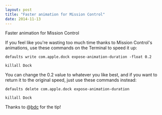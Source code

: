 ```yaml
---
layout: post
title: "Faster animation for Mission Control"
date: 2014-11-13
---
```


Faster animation for Mission Control

If you feel like you're wasting too much time thanks to Mission Control's animations, use these commands on the Terminal to speed it up:

	defaults write com.apple.dock expose-animation-duration -float 0.2

<!---->

	killall Dock

You can change the 0.2 value to whatever you like best, and if you want to return it to the original speed, just use these commands instead:

	defaults delete com.apple.dock expose-animation-duration

<!---->

	killall Dock

Thanks to @[bdc](http://twitter.com/bdc) for the tip!